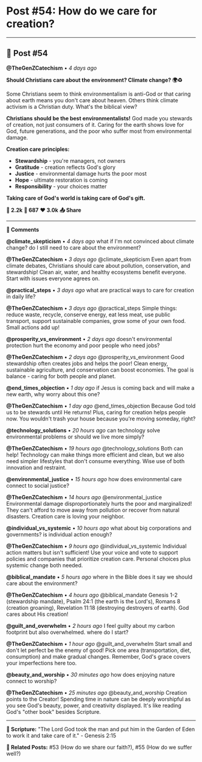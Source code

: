 # Post #54: How do we care for creation?

---

## 📱 Post #54

**@TheGenZCatechism** • *4 days ago*

**Should Christians care about the environment? Climate change? 🌍♻️**

Some Christians seem to think environmentalism is anti-God or that caring about earth means you don't care about heaven. Others think climate activism is a Christian duty. What's the biblical view?

**Christians should be the best environmentalists!** God made you stewards of creation, not just consumers of it. Caring for the earth shows love for God, future generations, and the poor who suffer most from environmental damage.

**Creation care principles:**
- **Stewardship** - you're managers, not owners
- **Gratitude** - creation reflects God's glory  
- **Justice** - environmental damage hurts the poor most
- **Hope** - ultimate restoration is coming
- **Responsibility** - your choices matter

**Taking care of God's world is taking care of God's gift.**

**💭 2.2k** **🔄 687** **❤️ 3.0k** **📤 Share**

---

**💬 Comments**

**@climate_skepticism** • *4 days ago*
what if I'm not convinced about climate change? do I still need to care about the environment?

**@TheGenZCatechism** • *3 days ago*
@climate_skepticism Even apart from climate debates, Christians should care about pollution, conservation, and stewardship! Clean air, water, and healthy ecosystems benefit everyone. Start with issues everyone agrees on.

**@practical_steps** • *3 days ago*
what are practical ways to care for creation in daily life?

**@TheGenZCatechism** • *3 days ago*
@practical_steps Simple things: reduce waste, recycle, conserve energy, eat less meat, use public transport, support sustainable companies, grow some of your own food. Small actions add up!

**@prosperity_vs_environment** • *2 days ago*
doesn't environmental protection hurt the economy and poor people who need jobs?

**@TheGenZCatechism** • *2 days ago*
@prosperity_vs_environment Good stewardship often creates jobs and helps the poor! Clean energy, sustainable agriculture, and conservation can boost economies. The goal is balance - caring for both people and planet.

**@end_times_objection** • *1 day ago*
if Jesus is coming back and will make a new earth, why worry about this one?

**@TheGenZCatechism** • *1 day ago*
@end_times_objection Because God told us to be stewards until He returns! Plus, caring for creation helps people now. You wouldn't trash your house because you're moving someday, right?

**@technology_solutions** • *20 hours ago*
can technology solve environmental problems or should we live more simply?

**@TheGenZCatechism** • *19 hours ago*
@technology_solutions Both can help! Technology can make things more efficient and clean, but we also need simpler lifestyles that don't consume everything. Wise use of both innovation and restraint.

**@environmental_justice** • *15 hours ago*
how does environmental care connect to social justice?

**@TheGenZCatechism** • *14 hours ago*
@environmental_justice Environmental damage disproportionately hurts the poor and marginalized! They can't afford to move away from pollution or recover from natural disasters. Creation care is loving your neighbor.

**@individual_vs_systemic** • *10 hours ago*
what about big corporations and governments? is individual action enough?

**@TheGenZCatechism** • *9 hours ago*
@individual_vs_systemic Individual action matters but isn't sufficient! Use your voice and vote to support policies and companies that prioritize creation care. Personal choices plus systemic change both needed.

**@biblical_mandate** • *5 hours ago*
where in the Bible does it say we should care about the environment?

**@TheGenZCatechism** • *4 hours ago*
@biblical_mandate Genesis 1-2 (stewardship mandate), Psalm 24:1 (the earth is the Lord's), Romans 8 (creation groaning), Revelation 11:18 (destroying destroyers of earth). God cares about His creation!

**@guilt_and_overwhelm** • *2 hours ago*
I feel guilty about my carbon footprint but also overwhelmed. where do I start?

**@TheGenZCatechism** • *1 hour ago*
@guilt_and_overwhelm Start small and don't let perfect be the enemy of good! Pick one area (transportation, diet, consumption) and make gradual changes. Remember, God's grace covers your imperfections here too.

**@beauty_and_worship** • *30 minutes ago*
how does enjoying nature connect to worship?

**@TheGenZCatechism** • *25 minutes ago*
@beauty_and_worship Creation points to the Creator! Spending time in nature can be deeply worshipful as you see God's beauty, power, and creativity displayed. It's like reading God's "other book" besides Scripture.

---

**📖 Scripture:** "The Lord God took the man and put him in the Garden of Eden to work it and take care of it." - Genesis 2:15

**🔗 Related Posts:** #53 (How do we share our faith?), #55 (How do we suffer well?) 
